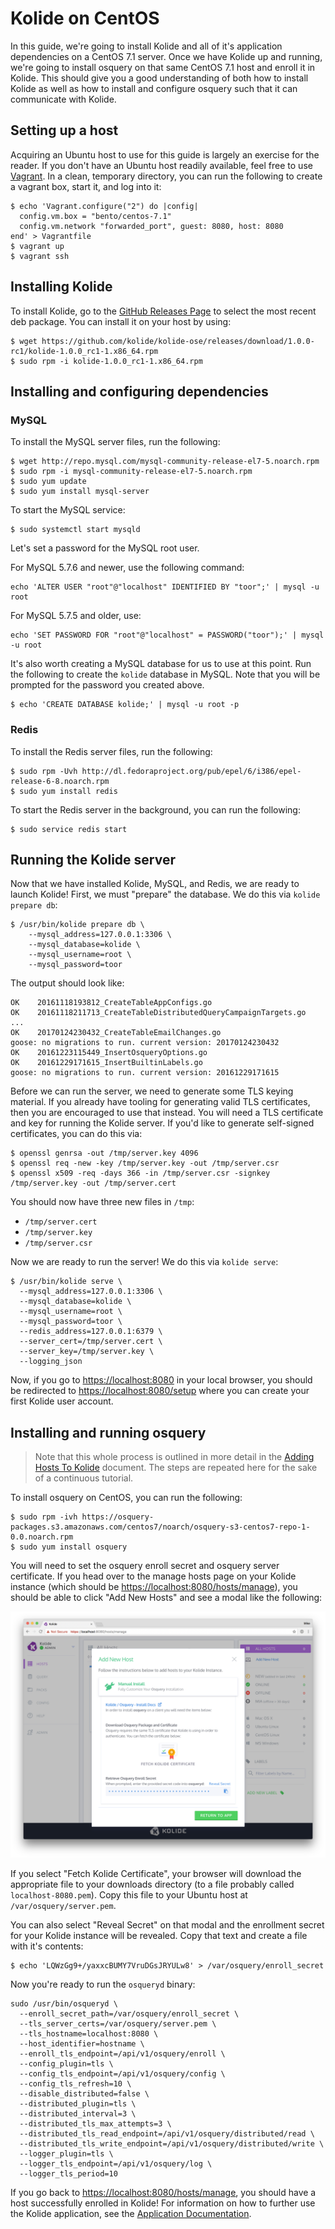 Kolide on CentOS
================

In this guide, we're going to install Kolide and all of it's application dependencies on a CentOS 7.1 server. Once we have Kolide up and running, we're going to install osquery on that same CentOS 7.1 host and enroll it in Kolide. This should give you a good understanding of both how to install Kolide as well as how to install and configure osquery such that it can communicate with Kolide.

## Setting up a host

Acquiring an Ubuntu host to use for this guide is largely an exercise for the reader. If you don't have an Ubuntu host readily available, feel free to use [Vagrant](https://www.vagrantup.com/). In a clean, temporary directory, you can run the following to create a vagrant box, start it, and log into it:

```
$ echo 'Vagrant.configure("2") do |config|
  config.vm.box = "bento/centos-7.1"
  config.vm.network "forwarded_port", guest: 8080, host: 8080
end' > Vagrantfile
$ vagrant up
$ vagrant ssh
```

## Installing Kolide

To install Kolide, go to the [GitHub Releases Page](https://github.com/kolide/kolide-ose/releases) to select the most recent deb package. You can install it on your host by using:

```
$ wget https://github.com/kolide/kolide-ose/releases/download/1.0.0-rc1/kolide-1.0.0_rc1-1.x86_64.rpm
$ sudo rpm -i kolide-1.0.0_rc1-1.x86_64.rpm
```

## Installing and configuring dependencies

### MySQL

To install the MySQL server files, run the following:

```
$ wget http://repo.mysql.com/mysql-community-release-el7-5.noarch.rpm
$ sudo rpm -i mysql-community-release-el7-5.noarch.rpm
$ sudo yum update
$ sudo yum install mysql-server
```

To start the MySQL service:

```
$ sudo systemctl start mysqld
```

Let's set a password for the MySQL root user.

For MySQL 5.7.6 and newer, use the following command:

```
echo 'ALTER USER "root"@"localhost" IDENTIFIED BY "toor";' | mysql -u root
```

For MySQL 5.7.5 and older, use:

```
echo 'SET PASSWORD FOR "root"@"localhost" = PASSWORD("toor");' | mysql -u root
```

It's also worth creating a MySQL database for us to use at this point. Run the following to create the `kolide` database in MySQL. Note that you will be prompted for the password you created above.

```
$ echo 'CREATE DATABASE kolide;' | mysql -u root -p
```

### Redis

To install the Redis server files, run the following:

```
$ sudo rpm -Uvh http://dl.fedoraproject.org/pub/epel/6/i386/epel-release-6-8.noarch.rpm
$ sudo yum install redis
```

To start the Redis server in the background, you can run the following:

```
$ sudo service redis start
```

## Running the Kolide server

Now that we have installed Kolide, MySQL, and Redis, we are ready to launch Kolide! First, we must "prepare" the database. We do this via `kolide prepare db`:

```
$ /usr/bin/kolide prepare db \
    --mysql_address=127.0.0.1:3306 \
    --mysql_database=kolide \
    --mysql_username=root \
    --mysql_password=toor
```

The output should look like:

```
OK    20161118193812_CreateTableAppConfigs.go
OK    20161118211713_CreateTableDistributedQueryCampaignTargets.go
...
OK    20170124230432_CreateTableEmailChanges.go
goose: no migrations to run. current version: 20170124230432
OK    20161223115449_InsertOsqueryOptions.go
OK    20161229171615_InsertBuiltinLabels.go
goose: no migrations to run. current version: 20161229171615
```

Before we can run the server, we need to generate some TLS keying material. If you already have tooling for generating valid TLS certificates, then you are encouraged to use that instead. You will need a TLS certificate and key for running the Kolide server. If you'd like to generate self-signed certificates, you can do this via:

```
$ openssl genrsa -out /tmp/server.key 4096
$ openssl req -new -key /tmp/server.key -out /tmp/server.csr
$ openssl x509 -req -days 366 -in /tmp/server.csr -signkey /tmp/server.key -out /tmp/server.cert
```

You should now have three new files in `/tmp`:

- `/tmp/server.cert`
- `/tmp/server.key`
- `/tmp/server.csr`

Now we are ready to run the server! We do this via `kolide serve`:

```
$ /usr/bin/kolide serve \
  --mysql_address=127.0.0.1:3306 \
  --mysql_database=kolide \
  --mysql_username=root \
  --mysql_password=toor \
  --redis_address=127.0.0.1:6379 \
  --server_cert=/tmp/server.cert \
  --server_key=/tmp/server.key \
  --logging_json
```

Now, if you go to [https://localhost:8080](https://localhost:8080) in your local browser, you should be redirected to [https://localhost:8080/setup](https://localhost:8080/setup) where you can create your first Kolide user account.

## Installing and running osquery

> Note that this whole process is outlined in more detail in the [Adding Hosts To Kolide](./adding-hosts-to-kolide.md) document. The steps are repeated here for the sake of a continuous tutorial.

To install osquery on CentOS, you can run the following:

```
$ sudo rpm -ivh https://osquery-packages.s3.amazonaws.com/centos7/noarch/osquery-s3-centos7-repo-1-0.0.noarch.rpm
$ sudo yum install osquery
```

You will need to set the osquery enroll secret and osquery server certificate. If you head over to the manage hosts page on your Kolide instance (which should be [https://localhost:8080/hosts/manage](https://localhost:8080/hosts/manage)), you should be able to click "Add New Hosts" and see a modal like the following:

![Add New Host](../images/add-new-host-modal.png)

If you select "Fetch Kolide Certificate", your browser will download the appropriate file to your downloads directory (to a file probably called `localhost-8080.pem`). Copy this file to your Ubuntu host at `/var/osquery/server.pem`.

You can also select "Reveal Secret" on that modal and the enrollment secret for your Kolide instance will be revealed. Copy that text and create a file with it's contents:

```
$ echo 'LQWzGg9+/yaxxcBUMY7VruDGsJRYULw8' > /var/osquery/enroll_secret
```

Now you're ready to run the `osqueryd` binary:

```
sudo /usr/bin/osqueryd \
  --enroll_secret_path=/var/osquery/enroll_secret \
  --tls_server_certs=/var/osquery/server.pem \
  --tls_hostname=localhost:8080 \
  --host_identifier=hostname \
  --enroll_tls_endpoint=/api/v1/osquery/enroll \
  --config_plugin=tls \
  --config_tls_endpoint=/api/v1/osquery/config \
  --config_tls_refresh=10 \
  --disable_distributed=false \
  --distributed_plugin=tls \
  --distributed_interval=3 \
  --distributed_tls_max_attempts=3 \
  --distributed_tls_read_endpoint=/api/v1/osquery/distributed/read \
  --distributed_tls_write_endpoint=/api/v1/osquery/distributed/write \
  --logger_plugin=tls \
  --logger_tls_endpoint=/api/v1/osquery/log \
  --logger_tls_period=10
```

If you go back to [https://localhost:8080/hosts/manage](https://localhost:8080/hosts/manage), you should have a host successfully enrolled in Kolide! For information on how to further use the Kolide application, see the [Application Documentation](../application/README.md).

